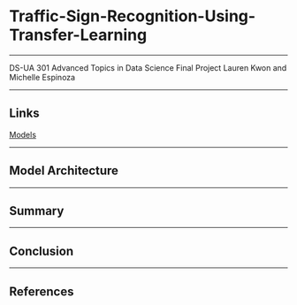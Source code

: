 # Traffic-Sign-Recognition-Using-Transfer-Learning
---
DS-UA 301 Advanced Topics in Data Science
Final Project
Lauren Kwon and Michelle Espinoza

---
## Links
[Models](https://colab.research.google.com/drive/1jHdlSlW3YWTQ49cYC6BQqhkzopzX8Qf2#scrollTo=WchzWWUlW4xM)

---
## Model Architecture

---
## Summary

---
## Conclusion

---
## References

